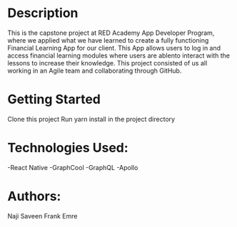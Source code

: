 # Description

This is the capstone project at RED Academy App Developer Program, where we applied what we have learned to create a fully functioning Financial Learning App for our client. This App allows users to log in and access financial learning modules where users are ablento interact with the lessons to increase their knowledge. This project consisted of us all working in an Agile team and collaborating through GitHub.

# Getting Started

Clone this project
Run yarn install in the project directory

# Technologies Used:
-React Native
-GraphCool
-GraphQL
-Apollo

# Authors:
Naji
Saveen
Frank
Emre
